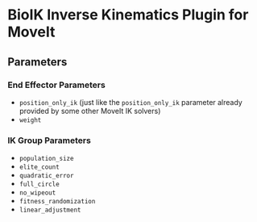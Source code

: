 # BioIK Inverse Kinematics Plugin for MoveIt




## Parameters
### End Effector Parameters
- `position_only_ik` (just like the `position_only_ik` parameter already provided by some other MoveIt IK solvers)
- `weight`

### IK Group Parameters
- `population_size`
- `elite_count`
- `quadratic_error`
- `full_circle`
- `no_wipeout`
- `fitness_randomization`
- `linear_adjustment`
